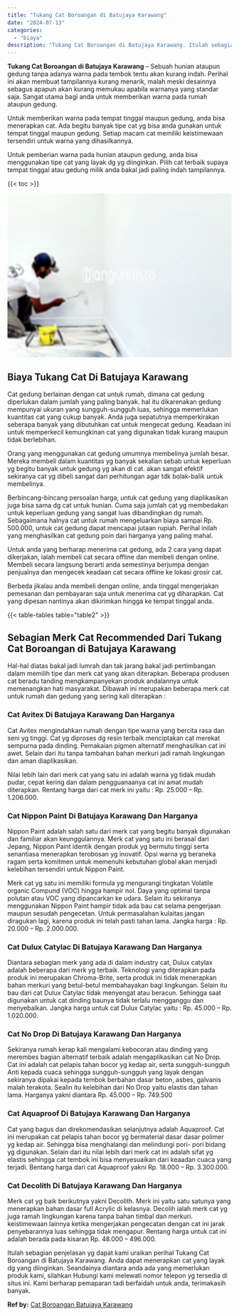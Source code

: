 ```yaml
---
title: "Tukang Cat Boroangan di Batujaya Karawang"
date: "2024-07-13"
categories: 
  - "biaya"
description: "Tukang Cat Boroangan di Batujaya Karawang. Itulah sebagian penjelasan yg dapat kami uraikan perihal Tukang Cat Boroangan di Batujaya Karawang. Anda dapat men..."
---
```


**Tukang Cat Boroangan di Batujaya Karawang** – Sebuah hunian ataupun gedung tanpa adanya warna pada tembok tentu akan kurang indah. Perihal ini akan membuat tampilannya kurang menarik, malah meski desainnya sebagus apapun akan kurang memukau apabila warnanya yang standar saja. Sangat utama bagi anda untuk memberikan warna pada rumah ataupun gedung.

Untuk memberikan warna pada tempat tinggal maupun gedung, anda bisa menerapkan cat. Ada begitu banyak tipe cat yg bisa anda gunakan untuk tempat tinggal maupun gedung. Setiap macam cat memiliki keistimewaan tersendiri untuk warna yang dihasilkannya.

Untuk pemberian warna pada hunian ataupun gedung, anda bisa menggunakan tipe cat yang layak dg yg diinginkan. Pilih cat terbaik supaya tempat tinggal atau gedung milik anda bakal jadi paling indah tampilannya.

{{< toc >}}

![Tukang Cat Boroangan di Batujaya Karawang](/images/jasa-cat-murah41.png)

## Biaya Tukang Cat Di Batujaya Karawang

Cat gedung berlainan dengan cat untuk rumah, dimana cat gedung diperlukan dalam jumlah yang paling banyak. hal itu dikarenakan gedung mempunyai ukuran yang sungguh-sungguh luas, sehingga memerlukan kuantitas cat yang cukup banyak. Anda juga sepatutnya memperkirakan seberapa banyak yang dibutuhkan cat untuk mengecat gedung. Keadaan ini untuk memperkecil kemungkinan cat yang digunakan tidak kurang maupun tidak berlebihan.

Orang yang menggunakan cat gedung umumnya membelinya jumlah besar. Mereka membeli dalam kuantitas yg banyak sekalian sebab untuk keperluan yg begitu banyak untuk gedung yg akan di cat. akan sangat efektif sekiranya cat yg dibeli sangat dari perhitungan agar tdk bolak-balik untuk membelinya.

Berbincang-bincang persoalan harga, untuk cat gedung yang diaplikasikan juga bisa sama dg cat untuk hunian. Cuma saja jumlah cat yg membedakan untuk keperluan gedung yang sangat luas dibandingkan dg rumah. Sebagaimana halnya cat untuk rumah mengeluarkan biaya sampai Rp. 500.000, untuk cat gedung dapat mencapai jutaan rupiah. Perihal inilah yang menghasilkan cat gedung poin dari harganya yang paling mahal.

Untuk anda yang berharap menerima cat gedung, ada 2 cara yang dapat dikerjakan, ialah membeli cat secara offline dan membeli dengan online. Membeli secara langsung berarti anda semestinya berjumpa dengan penjualnya dan mengecek keadaan cat secara offline ke lokasi grosir cat.

Berbeda jikalau anda membeli dengan online, anda tinggal mengerjakan pemesanan dan pembayaran saja untuk menerima cat yg diharapkan. Cat yang dipesan nantinya akan dikirimkan hingga ke tempat tinggal anda.

{{< table-tables table="table2" >}}

## Sebagian Merk Cat Recommended Dari Tukang Cat Boroangan di Batujaya Karawang

Hal-hal diatas bakal jadi lumrah dan tak jarang bakal jadi pertimbangan dalam memilih tipe dan merk cat yang akan diterapkan. Beberapa produsen cat beradu tanding mengkampanyekan produk andalannya untuk memenangkan hati masyarakat. Dibawah ini merupakan beberapa merk cat untuk rumah dan gedung yang sering kali diterapkan :

### Cat Avitex Di Batujaya Karawang Dan Harganya

Cat Avitex mengindahkan rumah dengan tipe warna yang bercita rasa dan seni yg tinggi. Cat yg diproses dg resin terbaik menciptakan cat merekat sempurna pada dinding. Pemakaian pigmen alternatif menghasilkan cat ini awet. Selain dari itu tanpa tambahan bahan merkuri jadi ramah lingkungan dan aman diaplikasikan.

Nilai lebih lain dari merk cat yang satu ini adalah warna yg tidak mudah pudar, cepat kering dan dalam pengguanaanya cat ini amat mudah diterapkan. Rentang harga dari cat merk ini yaitu : Rp. 25.000 – Rp. 1.206.000.

### Cat Nippon Paint Di Batujaya Karawang Dan Harganya

Nippon Paint adalah salah satu dari merk cat yang begitu banyak digunakan dan familiar akan keunggulannya. Merk cat yang satu ini berasal dari Jepang, Nippon Paint identik dengan produk yg bermutu tinggi serta senantiasa menerapkan terobosan yg inovatif. Opsi warna yg beraneka ragam serta komitmen untuk memenuhi kebutuhan global akan menjadi kelebihan tersendiri untuk Nippon Paint.

Merk cat yg satu ini memiliki formula yg mengurangi tingkatan Volatile organic Compund (VOC) hingga hampir nol. Daya yang optimal tanpa polutan atau VOC yang dipancarkan ke udara. Selain itu sekiranya menggunakan Nippon Paint hampir tidak ada bau cat selama pengerjaan maupun sesudah pengecetan. Untuk permasalahan kulaitas jangan diragukan lagi, karena produk ini telah pasti tahan lama. Jangka harga : Rp. 20.000 – Rp. 2.000.000.

### Cat Dulux Catylac Di Batujaya Karawang Dan Harganya

Diantara sebagian merk yang ada di dalam industry cat, Dulux catylax adalah beberapa dari merk yg terbaik. Teknologi yang diterapkan pada produk ini merupakan Chroma-Brite, serta produk ini tidak menerapkan bahan merkuri yang betul-betul membahayakan bagi lingkungan. Selain itu bau dari cat Dulux Catylac tidak menyengat atau beracun. Sehingga saat digunakan untuk cat dinding baunya tidak terlalu mengganggu dan menyebalkan. Jangka harga untuk cat Dulux Catylac yaitu : Rp. 45.000 – Rp. 1.020.000.

### Cat No Drop Di Batujaya Karawang Dan Harganya

Sekiranya rumah kerap kali mengalami kebocoran atau dinding yang merembes bagian alternatif terbaik adalah mengaplikasikan cat No Drop. Cat ini adalah cat pelapis tahan bocor yg kedap air, serta sungguh-sungguh Anti kepada cuaca sehingga sungguh-sungguh yang layak dengan sekiranya dipakai kepada tembok berbahan dasar beton, asbes, galvanis malah terakota. Sealin itu kelebihan dari No Drop yaitu elastis dan tahan lama. Harganya yakni diantara Rp. 45.000 – Rp. 749.500

### Cat Aquaproof Di Batujaya Karawang Dan Harganya

Cat yang bagus dan direkomendasikan selanjutnya adalah Aquaproof. Cat ini merupakan cat pelapis tahan bocor yg bermaterial dasar dasar polimer yg kedap air. Sehingga bisa menghalangi dan melindungi pori- pori bidang yg digunakan. Selain dari itu nilai lebih dari merk cat ini adalah sifat yg elastis sehingga cat tembok ini bisa menyesuaikan dari keaadan cuaca yang terjadi. Bentang harga dari cat Aquaproof yakni Rp. 18.000 – Rp. 3.300.000.

### Cat Decolith Di Batujaya Karawang Dan Harganya

Merk cat yg baik berikutnya yakni Decolith. Merk ini yaitu satu satunya yang menerapkan bahan dasar full Acrylic di kelasnya. Decolih ialah merk cat yg juga ramah lingkungan karena tanpa bahan timbal dan merkuri. keistimewaan lainnya ketika mengerjakan pengecatan dengan cat ini jarak penyebarannya luas sehingga tidak mengapur. Rentang harga untuk cat ini adalah berada pada kisaran Rp. 48.000 – 496.000.

Itulah sebagian penjelasan yg dapat kami uraikan perihal Tukang Cat Boroangan di Batujaya Karawang. Anda dapat menerapkan cat yang layak dg yang diinginkan. Seandainya diantara anda ada yang memerlukan produk kami, silahkan Hubungi kami melewati nomor telepon yg tersedia di situs ini. Kami berharap pemaparan tadi berfaidah untuk anda, terimakasih banyak.

**Ref by:** [Cat Boroangan Batujaya Karawang](https://id.wikipedia.org/wiki/Cat)

